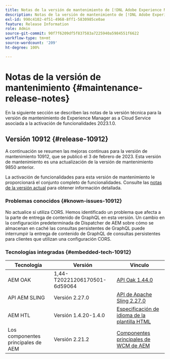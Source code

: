 ```yaml
---
title: Notas de la versión de mantenimiento de [!DNL Adobe Experience Manager] as a Cloud Service asociada con la activación de funcionalidades 2023.1.0.
description: Notas de la versión de mantenimiento de [!DNL Adobe Experience Manager] as a Cloud Service asociada con la activación de funcionalidades 2023.1.0.
exl-id: 990c4102-4f51-4968-8ff1-5830985ce0ae
feature: Release Information
role: Admin
source-git-commit: 90f7f6209df5f837583a7225940a5984551f6622
workflow-type: tm+mt
source-wordcount: '209'
ht-degree: 100%

---
```


# Notas de la versión de mantenimiento {#maintenance-release-notes}

En la siguiente sección se describen las notas de la versión técnica para la versión de mantenimiento de Experience Manager as a Cloud Service asociada a la activación de funcionalidades 2023.1.0.

## Versión 10912 {#release-10912}

A continuación se resumen las mejoras continuas para la versión de mantenimiento 10912, que se publicó el 3 de febrero de 2023. Esta versión de mantenimiento es una actualización de la versión de mantenimiento 9850 anterior.

La activación de funcionalidades para esta versión de mantenimiento le proporcionará el conjunto completo de funcionalidades. Consulte las [notas de la versión actual](/help/release-notes/release-notes-cloud/release-notes-current.md) para obtener información detallada.

### Problemas conocidos {#known-issues-10912}

No actualice si utiliza CORS. Hemos identificado un problema que afecta a la parte de entrega de contenido de GraphQL en esta versión. Un cambio en la configuración predeterminada de Dispatcher de AEM sobre cómo se almacenan en caché las consultas persistentes de GraphQL puede interrumpir la entrega de contenido de GraphQL de consultas persistentes para clientes que utilizan una configuración CORS.

### Tecnologías integradas {#embedded-tech-10912}

| Tecnología | Versión | Vínculo |
|---|---|---|
| AEM OAK | 1,44-T20221206170501-6d59064 | [API Oak 1.44.0](https://www.javadoc.io/doc/org.apache.jackrabbit/oak-api/1.44.0/index.html) |
| API AEM SLING | Versión 2.27.0 | [API de Apache Sling 2.27.0](https://www.javadoc.io/doc/org.apache.sling/org.apache.sling.api/latest/index.html) |
| AEM HTL | Versión 1.4.20-1.4.0 | [Especificación de idioma de la plantilla HTML](https://github.com/adobe/htl-spec) |
| Los componentes principales de AEM | Versión 2.21.2 | [Componentes principales de WCM de AEM](https://github.com/adobe/aem-core-wcm-components) |

